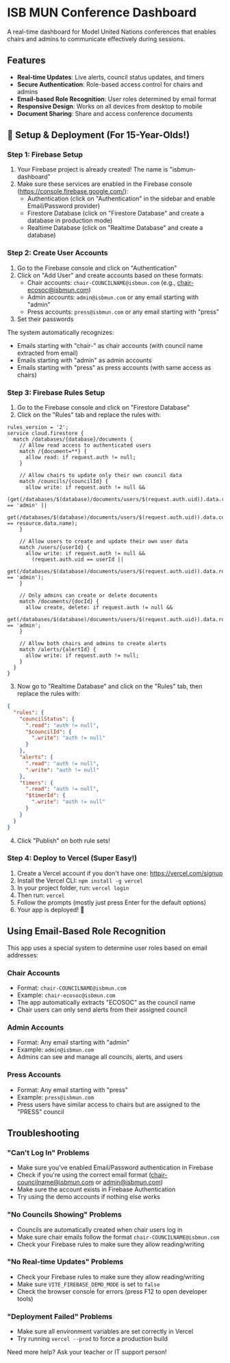 
# ISB MUN Conference Dashboard

A real-time dashboard for Model United Nations conferences that enables chairs and admins to communicate effectively during sessions.

## Features

- **Real-time Updates**: Live alerts, council status updates, and timers
- **Secure Authentication**: Role-based access control for chairs and admins
- **Email-based Role Recognition**: User roles determined by email format
- **Responsive Design**: Works on all devices from desktop to mobile
- **Document Sharing**: Share and access conference documents

## 🚀 Setup & Deployment (For 15-Year-Olds!)

### Step 1: Firebase Setup

1. Your Firebase project is already created! The name is "isbmun-dashboard"
2. Make sure these services are enabled in the Firebase console (https://console.firebase.google.com/):
   - Authentication (click on "Authentication" in the sidebar and enable Email/Password provider)
   - Firestore Database (click on "Firestore Database" and create a database in production mode)
   - Realtime Database (click on "Realtime Database" and create a database)

### Step 2: Create User Accounts

1. Go to the Firebase console and click on "Authentication"
2. Click on "Add User" and create accounts based on these formats:
   - Chair accounts: `chair-COUNCILNAME@isbmun.com` (e.g., chair-ecosoc@isbmun.com)
   - Admin accounts: `admin@isbmun.com` or any email starting with "admin"
   - Press accounts: `press@isbmun.com` or any email starting with "press"
3. Set their passwords

The system automatically recognizes:
- Emails starting with "chair-" as chair accounts (with council name extracted from email)
- Emails starting with "admin" as admin accounts
- Emails starting with "press" as press accounts (with same access as chairs)

### Step 3: Firebase Rules Setup

1. Go to the Firebase console and click on "Firestore Database"
2. Click on the "Rules" tab and replace the rules with:

```
rules_version = '2';
service cloud.firestore {
  match /databases/{database}/documents {
    // Allow read access to authenticated users
    match /{document=**} {
      allow read: if request.auth != null;
    }
    
    // Allow chairs to update only their own council data
    match /councils/{councilId} {
      allow write: if request.auth != null && 
        (get(/databases/$(database)/documents/users/$(request.auth.uid)).data.role == 'admin' ||
        get(/databases/$(database)/documents/users/$(request.auth.uid)).data.council == resource.data.name);
    }
    
    // Allow users to create and update their own user data
    match /users/{userId} {
      allow write: if request.auth != null && 
        (request.auth.uid == userId || 
        get(/databases/$(database)/documents/users/$(request.auth.uid)).data.role == 'admin');
    }
    
    // Only admins can create or delete documents
    match /documents/{docId} {
      allow create, delete: if request.auth != null && 
        get(/databases/$(database)/documents/users/$(request.auth.uid)).data.role == 'admin';
    }
    
    // Allow both chairs and admins to create alerts
    match /alerts/{alertId} {
      allow write: if request.auth != null;
    }
  }
}
```

3. Now go to "Realtime Database" and click on the "Rules" tab, then replace the rules with:

```json
{
  "rules": {
    "councilStatus": {
      ".read": "auth != null",
      "$councilId": {
        ".write": "auth != null"
      }
    },
    "alerts": {
      ".read": "auth != null",
      ".write": "auth != null"
    },
    "timers": {
      ".read": "auth != null",
      "$timerId": {
        ".write": "auth != null"
      }
    }
  }
}
```

4. Click "Publish" on both rule sets!

### Step 4: Deploy to Vercel (Super Easy!)

1. Create a Vercel account if you don't have one: https://vercel.com/signup
2. Install the Vercel CLI: `npm install -g vercel`
3. In your project folder, run: `vercel login`
4. Then run: `vercel`
5. Follow the prompts (mostly just press Enter for the default options)
6. Your app is deployed! 🎉

## Using Email-Based Role Recognition

This app uses a special system to determine user roles based on email addresses:

### Chair Accounts
- Format: `chair-COUNCILNAME@isbmun.com`
- Example: `chair-ecosoc@isbmun.com`
- The app automatically extracts "ECOSOC" as the council name
- Chair users can only send alerts from their assigned council

### Admin Accounts
- Format: Any email starting with "admin"
- Example: `admin@isbmun.com`
- Admins can see and manage all councils, alerts, and users

### Press Accounts
- Format: Any email starting with "press"
- Example: `press@isbmun.com`
- Press users have similar access to chairs but are assigned to the "PRESS" council

## Troubleshooting

### "Can't Log In" Problems
- Make sure you've enabled Email/Password authentication in Firebase
- Check if you're using the correct email format (chair-councilname@isbmun.com or admin@isbmun.com)
- Make sure the account exists in Firebase Authentication
- Try using the demo accounts if nothing else works

### "No Councils Showing" Problems
- Councils are automatically created when chair users log in
- Make sure chair emails follow the format `chair-COUNCILNAME@isbmun.com`
- Check your Firebase rules to make sure they allow reading/writing

### "No Real-time Updates" Problems
- Check your Firebase rules to make sure they allow reading/writing
- Make sure `VITE_FIREBASE_DEMO_MODE` is set to `false`
- Check the browser console for errors (press F12 to open developer tools)

### "Deployment Failed" Problems
- Make sure all environment variables are set correctly in Vercel
- Try running `vercel --prod` to force a production build

Need more help? Ask your teacher or IT support person!
